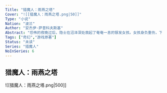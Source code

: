 ```yaml
---
Title: "猎魔人：雨燕之塔"
Cover: "![[猎魔人：雨燕之塔.png|50]]"
Type: "小说"
Nation: "波兰"
Author: "安杰伊·萨普科夫斯基"
Abstract: "恐怖的夜晚过后，隐士在沼泽深处救起了奄奄一息的银发女孩。女孩身负重伤，下腹有个刺青，脸上添了道破相的伤疤，而她身上的每一个印记，每一道伤口，都写满了无尽的悲伤与仇恨——单人独骑屠杀耗子帮，凶悍而残忍的赏金猎人；奉尼弗迦德皇命而来，心怀鬼胎的“灰林鸮”；一手策划仙尼德惨案，现已无影无踪的大法师；前往北方王国，与精明君主达成协议的特务头子；只身逃出女术士集会所，寻女心切的黑女巫叶妮芙；率领小队四处求索，却又遇上神秘精灵的“白狼”杰洛特……他们都在寻找传说中的上古血脉之子、辛特拉公主希瑞！纵横百里山河，跨越千年渊薮，希瑞唯一的救赎，只在那神秘而飘渺的《雨燕之塔》……"
Tags: ["奇幻","游戏原著"]
Status: "未读"
Series: "猎魔人"
NoInSeries: 6
---
```

## 猎魔人：雨燕之塔
![[猎魔人：雨燕之塔.png|500]]
